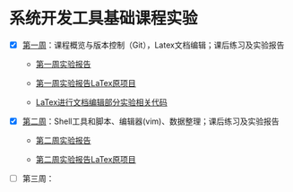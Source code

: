 # 系统开发工具基础课程实验

- [x] [第一周](https://github.com/uuukyoo/systools/tree/main/week1)：课程概览与版本控制（Git），Latex文档编辑；课后练习及实验报告

  - [第一周实验报告](https://github.com/uuukyoo/systools/blob/main/week1/lab1report.pdf)

  - [第一周实验报告LaTex原项目](https://github.com/uuukyoo/systools/blob/main/week1/data/lab1report.zip)

  - [LaTex进行文档编辑部分实验相关代码](https://github.com/uuukyoo/systools/blob/main/week1/data/lab1report.zip)

- [x] [第二周](https://github.com/uuukyoo/systools/tree/main/week2)：Shell工具和脚本、编辑器(vim)、数据整理；课后练习及实验报告

  - [第二周实验报告](https://github.com/uuukyoo/systools/blob/main/week2/lab2report.pdf)

  - [第二周实验报告LaTex原项目](https://github.com/uuukyoo/systools/tree/main/week2/lab2report)

- [ ] 第三周：

